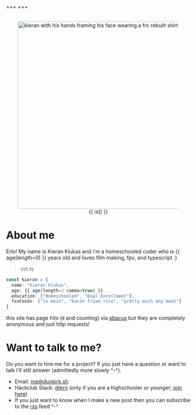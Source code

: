 +++
+++

<div style="display: flex; flex-direction: column; align-items: center; justify-content: center; margin: 2rem;">
    <img src="/pfps/hands.jpg" alt="kieran with his hands framing his face wearing a frc rebuilt shirt" width="512" height="512" class="u-photo"/>
    {{ is() }}
</div>

# About me

Erlo! My name is Kieran Klukas and i'm a homeschooled coder who is {{ age(length=0) }} years old and loves film making, fpv, and typescript :)

> init.ts

```ts
const kieran = {
  name: "kieran klukas",
  age: {{ age(length=2 comma=true) }}
  education: ["Homeschooled", "Dual Enrollment"],
  favFoods: ["lo mein", "bacon fried rice", "pretty much any meat"]
}
```

this site has page hits (<code id="visits">0</code> and counting) via [abacus](https://jasoncameron.dev/abacus/) but they are completely anonymous and just http requests!

# Want to talk to me?

Do you want to hire me for a project? If you just have a question or want to talk I'll still answer (admittedly more slowly ^-^).

- Email: [me@dunkirk.sh](mailto:me@dunkirk.sh)
- Hackclub Slack: [@krn](https://hackclub.slack.com/team/U062UG485EE) (only if you are a highschooler or younger; [join here](https://hackclub.com/slack/))
- If you just want to know when I make a new post then you can subscribe to the [rss](rss.xml) feed ^-^
